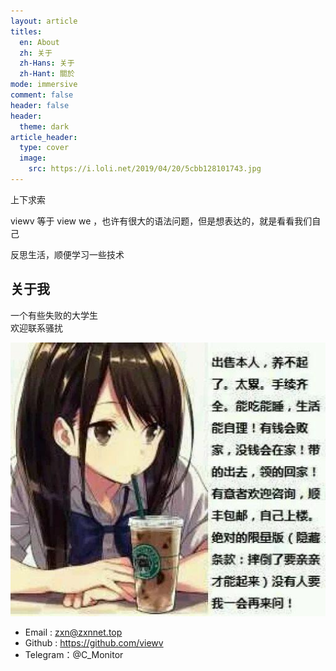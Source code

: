```yaml
---
layout: article
titles:
  en: About
  zh: 关于
  zh-Hans: 关于
  zh-Hant: 關於
mode: immersive
comment: false
header: false
header:
  theme: dark
article_header:
  type: cover
  image:
    src: https://i.loli.net/2019/04/20/5cbb128101743.jpg
---
```


上下求索

viewv 等于 view we ，也许有很大的语法问题，但是想表达的，就是看看我们自己

反思生活，顺便学习一些技术

## 关于我

一个有些失败的大学生  
欢迎联系骚扰

![求包养，嘤嘤嘤](https://raw.githubusercontent.com/viewv/Pico/master/img/photo_2019-10-31_21-23-47.jpg)

- Email : zxn@zxnnet.top
- Github : <https://github.com/viewv>
- Telegram：@C_Monitor

